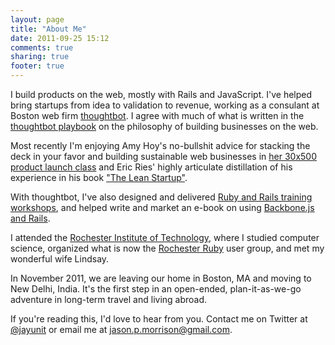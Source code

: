 ```yaml
---
layout: page
title: "About Me"
date: 2011-09-25 15:12
comments: true
sharing: true
footer: true
---
```


I build products on the web, mostly with Rails and JavaScript.  I've helped
bring startups from idea to validation to revenue, working as a consulant at
Boston web firm [thoughtbot](http://thoughtbot.com/).  I agree with much of what
is written in the [thoughtbot playbook](http://playbook.thoughtbot.com/) on the
philosophy of building businesses on the web.

Most recently I'm enjoying Amy Hoy's no-bullshit advice for stacking the deck in
your favor and building sustainable web businesses in
[her 30x500 product launch class](http://unicornfree.com/30x500/) and Eric Ries' highly
articulate distillation of his experience in his book
["The Lean Startup"](http://theleanstartup.com/).

With thoughtbot, I've also designed and delivered
[Ruby and Rails training workshops](http://workshops.thoughtbot.com/), and
helped write and market an e-book on using
[Backbone.js and Rails](http://workshops.thoughtbot.com/backbone-js-on-rails).

I attended the [Rochester Institute of Technology](http://www.rit.edu/), where I
studied computer science, organized what is now the
[Rochester Ruby](http://www.meetup.com/rochesterrb/) user group, and met my
wonderful wife Lindsay.

In November 2011, we are leaving our home in Boston, MA and moving to New Delhi,
India.  It's the first step in an open-ended, plan-it-as-we-go adventure in
long-term travel and living abroad.

If you're reading this, I'd love to hear from you.  Contact me on Twitter at
[@jayunit](http://twitter.com/jayunit) or email me at
[jason.p.morrison@gmail.com](mailto:jason.p.morrison@gmail.com).
